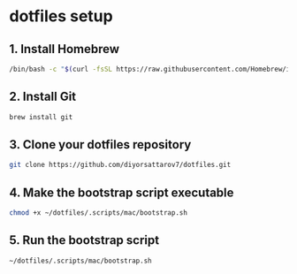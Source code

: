 # dotfiles setup

## 1. Install Homebrew

```bash
/bin/bash -c "$(curl -fsSL https://raw.githubusercontent.com/Homebrew/install/HEAD/install.sh)"
```

## 2. Install Git

```bash
brew install git
```

## 3. Clone your dotfiles repository

```bash
git clone https://github.com/diyorsattarov7/dotfiles.git 
```

## 4. Make the bootstrap script executable

```bash
chmod +x ~/dotfiles/.scripts/mac/bootstrap.sh
```

## 5. Run the bootstrap script

```bash
~/dotfiles/.scripts/mac/bootstrap.sh
```

